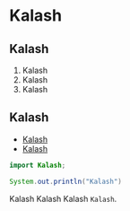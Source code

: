 # Kalash

## Kalash

1. Kalash
1. Kalash
1. Kalash

## Kalash

* [Kalash](https://en.wikipedia.org/wiki/Kalash_people)
* [Kalash](https://en.wikipedia.org/wiki/Kalash_people)

```java
import Kalash;

System.out.println("Kalash")

```
Kalash Kalash Kalash `Kalash`.